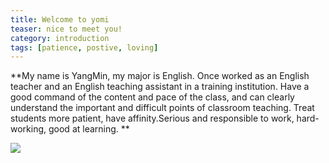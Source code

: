 ```yaml
---
title: Welcome to yomi
teaser: nice to meet you!
category: introduction
tags: [patience, postive, loving]
---
```


**My name is YangMin, my major is English. Once worked as an English teacher and an English teaching assistant in a training institution. Have a good command of the content and pace of the class, and can clearly understand the important and difficult points of classroom teaching. Treat students more patient, have affinity.Serious and responsible to work, hard-working, good at learning. **

![](https://wx1.sinaimg.cn/mw690/007awXQDly1ga2c89enhvj32c02c0hdv.jpg)